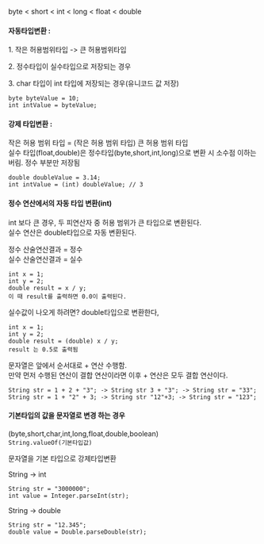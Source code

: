 byte < short < int < long < float < double

#### 자동타입변환 :

1\. 작은 허용범위타입 -> 큰 허용범위타입

2\. 정수타입이 실수타입으로 저장되는 경우

3\. char 타입이 int 타입에 저장되는 경우(유니코드 값 저장)

```
byte byteValue = 10;
int intValue = byteValue;
```

#### 강제 타입변환 :

작은 허용 범위 타입 = (작은 허용 범위 타입) 큰 허용 범위 타입  
실수 타입(float,double)은 정수타입(byte,short,int,long)으로 변환 시 소수점 이하는 버림. 정수 부분만 저장됨

```
double doubleValue = 3.14;
int intValue = (int) doubleValue; // 3
```

#### 정수 연산에서의 자동 타입 변환(int)

int 보다 큰 경우, 두 피연산자 중 허용 범위가 큰 타입으로 변환된다.  
실수 연산은 double타입으로 자동 변환된다.

정수 산술연산결과 = 정수  
실수 산술연산결과 = 실수

```
int x = 1;
int y = 2;
double result = x / y;
이 때 result를 출력하면 0.0이 출력된다.
```

실수값이 나오게 하려면? double타입으로 변환한다,

```
int x = 1;
int y = 2;
double result = (double) x / y;
result 는 0.5로 출력됨
```

문자열은 앞에서 순서대로 + 연산 수행함.  
만약 먼저 수행된 연산이 결합 연산이라면 이후 + 연산은 모두 결합 연산이다.

```
String str = 1 + 2 + "3"; -> String str 3 + "3"; -> String str = "33";
String str = 1 + "2" + 3; -> String str "12"+3; -> String str = "123";
```

#### 기본타입의 값을 문자열로 변경 하는 경우

(byte,short,char,int,long,float,double,boolean)  
`String.valueOf(기본타입값)`

문자열을 기본 타입으로 강제타입변환

String -> int

```
String str = "3000000";
int value = Integer.parseInt(str);
```

String -> double

```
String str = "12.345";
double value = Double.parseDouble(str);
```
